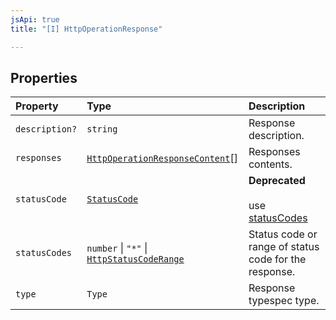 ```yaml
---
jsApi: true
title: "[I] HttpOperationResponse"

---
```

## Properties

| Property | Type | Description |
| :------ | :------ | :------ |
| `description?` | `string` | Response description. |
| `responses` | [`HttpOperationResponseContent`](HttpOperationResponseContent.md)[] | Responses contents. |
| `statusCode` | [`StatusCode`](../type-aliases/StatusCode.md) | **Deprecated**<br /><br />use [statusCodes](HttpOperationResponse.md) |
| `statusCodes` | `number` \| `"*"` \| [`HttpStatusCodeRange`](HttpStatusCodeRange.md) | Status code or range of status code for the response. |
| `type` | `Type` | Response typespec type. |
